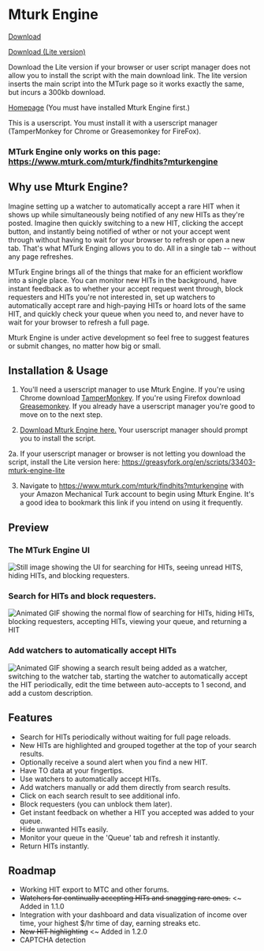 # Mturk Engine

[Download](https://raw.githubusercontent.com/Anveio/mturk-engine/master/build/mturk-engine.latest.user.js)

[Download (Lite version)](https://greasyfork.org/en/scripts/33403-mturk-engine-lite)

Download the Lite version if your browser or user script manager does not allow you to install the script with the main download link. The lite version inserts the main script into the MTurk page so it works exactly the same, but incurs a 300kb download.

[Homepage](https://www.mturk.com/mturk/findhits?mturkengine) (You must have installed Mturk Engine first.)

This is a userscript. You must install it with a userscript manager (TamperMonkey for Chrome or Greasemonkey for FireFox).

### MTurk Engine only works on this page: https://www.mturk.com/mturk/findhits?mturkengine

## Why use Mturk Engine?

Imagine setting up a watcher to automatically accept a rare HIT when it shows up while simultaneously being notified of any new HITs as they're posted. Imagine then quickly switching to a new HIT, clicking the accept button, and instantly being notified of wther or not your accept went through without having to wait for your browser to refresh or open a new tab. That's what MTurk Enging allows you to do. All in a single tab -- without any page refreshes.

MTurk Engine brings all of the things that make for an efficient workflow into a single place. You can monitor new HITs in the background, have instant feedback as to whether your accept request went through, block requesters and HITs you're not interested in, set up watchers to automatically accept rare and high-paying HITs or hoard lots of the same HIT, and quickly check your queue when you need to, and never have to wait for your browser to refresh a full page.

Mturk Engine is under active development so feel free to suggest features or submit changes, no matter how big or small.

## Installation & Usage

1. You'll need a userscript manager to use Mturk Engine. If you're using Chrome download [TamperMonkey](https://chrome.google.com/webstore/detail/tampermonkey/dhdgffkkebhmkfjojejmpbldmpobfkfo?hl=en). If you're using Firefox download [Greasemonkey](https://addons.mozilla.org/en-US/firefox/addon/greasemonkey/). If you already have a userscript manager you're good to move on to the next step.

2. [Download Mturk Engine here.](https://raw.githubusercontent.com/Anveio/mturk-engine/master/build/mturk-engine.latest.user.js) Your userscript manager should prompt you to install the script.

2a. If your userscript manager or browser is not letting you download the script, install the Lite version here: https://greasyfork.org/en/scripts/33403-mturk-engine-lite

3. Navigate to https://www.mturk.com/mturk/findhits?mturkengine with your Amazon Mechanical Turk account to begin using Mturk Engine. It's a good idea to bookmark this link if you intend on using it frequently.

## Preview

###

### The MTurk Engine UI
<img src="https://i.imgur.com/JE0M8RB.png" alt="Still image showing the UI for searching for HITs, seeing unread HITS, hiding HITs, and blocking requesters."/>

 ### Search for HITs and block requesters.
<img src="https://i.imgur.com/Z5UEVbs.gif" alt="Animated GIF showing the normal flow of searching for HITs, hiding HITs, blocking requesters, accepting HITs, viewing your queue, and returning a HIT"/>

### Add watchers to automatically accept HITs

<img src="https://i.imgur.com/XRMcGtz.gif" alt="Animated GIF showing a search result being added as a watcher, switching to the watcher tab, starting the watcher to automatically accept the HIT periodically, edit the time between auto-accepts to 1 second, and add a custom description."/>

## Features

* Search for HITs periodically without waiting for full page reloads.
* New HITs are highlighted and grouped together at the top of your search results.
* Optionally receive a sound alert when you find a new HIT.
* Have TO data at your fingertips.
* Use watchers to automatically accept HITs.
* Add watchers manually or add them directly from search results.
* Click on each search result to see additional info.
* Block requesters (you can unblock them later).
* Get instant feedback on whether a HIT you accepted was added to your queue.
* Hide unwanted HITs easily.
* Monitor your queue in the 'Queue' tab and refresh it instantly.
* Return HITs instantly.

## Roadmap

* Working HIT export to MTC and other forums. 
* ~~Watchers for continually accepting HITs and snagging rare ones.~~ <~ Added in 1.1.0
* Integration with your dashboard and data visualization of income over time, your highest $/hr time of day, earning streaks etc. 
* ~~New HIT highlighting~~ <~ Added in 1.2.0
* CAPTCHA detection

